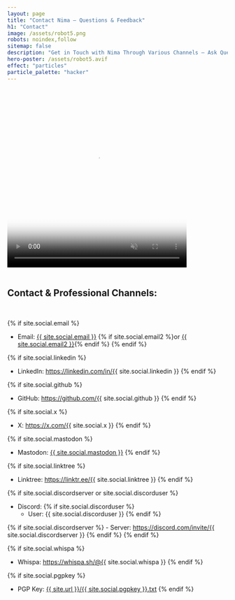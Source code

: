 ```yaml
---
layout: page
title: "Contact Nima — Questions & Feedback"
h1: "Contact"
image: /assets/robot5.png
robots: noindex,follow
sitemap: false
description: "Get in Touch with Nima Through Various Channels — Ask Questions, Provide Feedback, or Just Say Hi via the Diaries of a Modern Ninja."
hero-poster: /assets/robot5.avif
effect: "particles"
particle_palette: "hacker"
---
```


<video autoplay muted loop playsinline width="410" height="410" poster="{{ page.hero-poster }}">
  <source src="/assets/robot5.webm" type="video/webm">
  <source src="/assets/robot5.mp4" type="video/mp4">
</video>
<br>
<br>

<h2 class="section-intro no-decoration neutral-color"> Contact & Professional Channels:</h2>

<br>

{% if site.social.email %}
  - Email: <a href="mailto:{{ site.social.email }}"><span>{{ site.social.email }}</span></a> {% if site.social.email2 %}or <a href="mailto:{{ site.social.email2 }}"><span>{{ site.social.email2 }}</span></a>{% endif %}
{% endif %}

{% if site.social.linkedin %}
  - LinkedIn: <a href="https://linkedin.com/in/{{ site.social.linkedin }}"><span>https://linkedin.com/in/{{ site.social.linkedin }}</span></a>
{% endif %}

{% if site.social.github %}
  - GitHub: <a href="https://github.com/{{ site.social.github }}"><span>https://github.com/{{ site.social.github }}</span></a>
{% endif %}

{% if site.social.x %}
  - X: <a href="https://x.com/{{ site.social.x }}"><span>https://x.com/{{ site.social.x }}</span></a>
{% endif %}

{% if site.social.mastodon %}
  - Mastodon: <a href="{{ site.social.mastodon }}"><span>{{ site.social.mastodon }}</span></a>
{% endif %}

<!--{% if site.social.wickrme %}
  - Wickr Me: {{ site.social.wickrme }}
{% endif %}-->

{% if site.social.linktree %}
  - Linktree: <a href="https://linktr.ee/{{ site.social.linktree }}"><span>https://linktr.ee/{{ site.social.linktree }}</span></a>
{% endif %}

{% if site.social.discordserver or site.social.discorduser %}
  - Discord:
  {% if site.social.discorduser %}
    - User: {{ site.social.discorduser }}
  {% endif %}

  {% if site.social.discordserver %}
    - Server: <a href="https://discord.com/invite/{{ site.social.discordserver }}"><span>https://discord.com/invite/{{ site.social.discordserver }}</span></a>
  {% endif %}
{% endif %}

<!--{% if site.social.tally %}
  - Send Anonymous Message: <a href="https://tally.so/r/{{ site.social.tally }}"><span>@{{ site.social.name }}</span></a>
{% endif %}-->

{% if site.social.whispa %}
  - Whispa: <a href="https://whispa.sh/@{{ site.social.whispa }}"><span>https://whispa.sh/@{{ site.social.whispa }}</span></a>
{% endif %}

<!--{% if site.social.tellonym %}
  - Send Anonymous Message: <a href="https://tellonym.me/{{ site.social.tellonym }}"><span>https://tellonym.me/{{ site.social.tellonym | replace: "_", "\_" }}</span></a>
{% endif %}-->

{% if site.social.pgpkey %}
  - PGP Key: <a href="/assets/{{ site.social.pgpkey }}.txt"><span>{{ site.url }}/{{ site.social.pgpkey }}.txt</span></a>
{% endif %}


